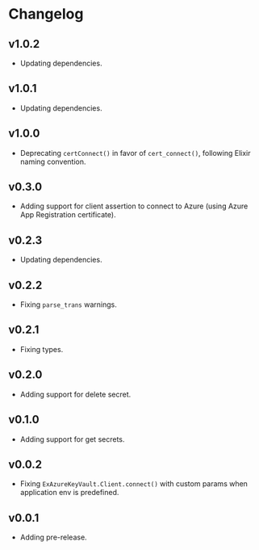 # Changelog

## v1.0.2

  * Updating dependencies.

## v1.0.1

  * Updating dependencies.

## v1.0.0

  * Deprecating `certConnect()` in favor of `cert_connect()`, following Elixir naming convention.

## v0.3.0

  * Adding support for client assertion to connect to Azure (using Azure App Registration certificate).

## v0.2.3

  * Updating dependencies.

## v0.2.2

  * Fixing `parse_trans` warnings.

## v0.2.1

  * Fixing types.

## v0.2.0

  * Adding support for delete secret.

## v0.1.0

  * Adding support for get secrets.

## v0.0.2

  * Fixing `ExAzureKeyVault.Client.connect()` with custom params when application env is predefined.

## v0.0.1

  * Adding pre-release.